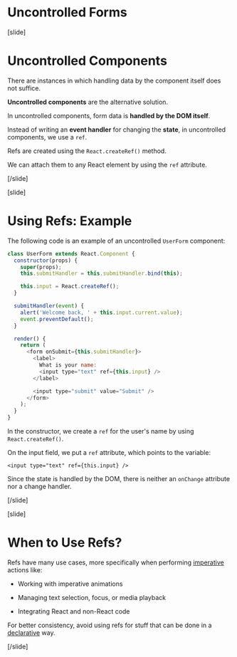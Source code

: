 # Uncontrolled Forms

[slide]

# Uncontrolled Components

There are instances in which handling data by the component itself does not suffice.

**Uncontrolled components** are the alternative solution.

In uncontrolled components, form data is **handled by the DOM itself**.

Instead of writing an **event handler** for changing the **state**, in uncontrolled components, we use a `ref`.

Refs are created using the `React.createRef()` method.

We can attach them to any React element by using the `ref` attribute.

[/slide]


[slide]

# Using Refs: Example

The following code is an example of an uncontrolled `UserForm` component:

```js
class UserForm extends React.Component {
  constructor(props) {
    super(props);
    this.submitHandler = this.submitHandler.bind(this);

    this.input = React.createRef();
  }

  submitHandler(event) {
    alert('Welcome back, ' + this.input.current.value);
    event.preventDefault();
  }

  render() {
    return (
      <form onSubmit={this.submitHandler}>
        <label>
          What is your name:
          <input type="text" ref={this.input} />
        </label>

        <input type="submit" value="Submit" />
      </form>
    );
  }
}

```

In the constructor, we create a `ref` for the user's name by using `React.createRef()`.

On the input field, we put a `ref` attribute, which points to the variable:

`<input type="text" ref={this.input} />`

Since the state is handled by the DOM, there is neither an `onChange` attribute nor a change handler.

[/slide]



[slide]

# When to Use Refs?

Refs have many use cases, more specifically when performing [imperative](https://en.wikipedia.org/wiki/Imperative_programming) actions like:


- Working with imperative animations

- Managing text selection, focus, or media playback

- Integrating React and non-React code


For better consistency, avoid using refs for stuff that can be done in a [declarative](https://en.wikipedia.org/wiki/Declarative_programming) way.


[/slide]
